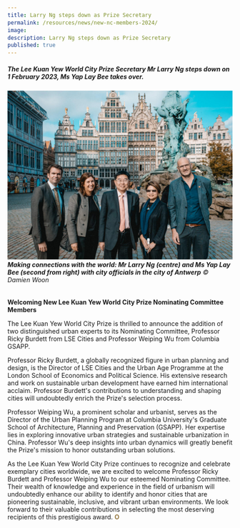 ```yaml
---
title: Larry Ng steps down as Prize Secretary
permalink: /resources/news/new-nc-members-2024/
image: 
description: Larry Ng steps down as Prize Secretary
published: true 
---
```


##### The Lee Kuan Yew World City Prize Secretary Mr Larry Ng steps down on 1 February 2023, Ms Yap Lay Bee  takes over.

###### ![Larry Ng steps down as Prize Secretary](/images/features/2023/larry-ng.jpg/)**Making connections with the world: Mr Larry Ng (centre) and Ms Yap Lay Bee (second from right) with city officials in the city of Antwerp** © Damien Woon

**Welcoming New Lee Kuan Yew World City Prize Nominating Committee Members**

The Lee Kuan Yew World City Prize is thrilled to announce the addition of two distinguished urban experts to its Nominating Committee, Professor Ricky Burdett from LSE Cities and Professor Weiping Wu from Columbia GSAPP.

Professor Ricky Burdett, a globally recognized figure in urban planning and design, is the Director of LSE Cities and the Urban Age Programme at the London School of Economics and Political Science. His extensive research and work on sustainable urban development have earned him international acclaim. Professor Burdett's contributions to understanding and shaping cities will undoubtedly enrich the Prize's selection process.

Professor Weiping Wu, a prominent scholar and urbanist, serves as the Director of the Urban Planning Program at Columbia University's Graduate School of Architecture, Planning and Preservation (GSAPP). Her expertise lies in exploring innovative urban strategies and sustainable urbanization in China. Professor Wu's deep insights into urban dynamics will greatly benefit the Prize's mission to honor outstanding urban solutions.

As the Lee Kuan Yew World City Prize continues to recognize and celebrate exemplary cities worldwide, we are excited to welcome Professor Ricky Burdett and Professor Weiping Wu to our esteemed Nominating Committee. Their wealth of knowledge and experience in the field of urbanism will undoubtedly enhance our ability to identify and honor cities that are pioneering sustainable, inclusive, and vibrant urban environments. We look forward to their valuable contributions in selecting the most deserving recipients of this prestigious award. <b><font color="#967942">O</font></b>
